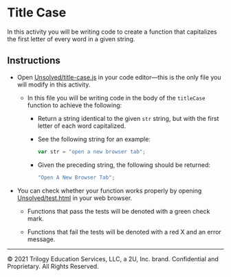 # Title Case

In this activity you will be writing code to create a function that capitalizes the first letter of every word in a given string.

## Instructions

* Open [Unsolved/title-case.js](Unsolved/title-case.js) in your code editor&mdash;this is the only file you will modify in this activity.

  * In this file you will be writing code in the body of the `titleCase` function to achieve the following:

    * Return a string identical to the given `str` string, but with the first letter of each word capitalized.

    * See the following string for an example:

      ```js
      var str = "open a new browser tab";
      ```

    * Given the preceding string, the following should be returned:

      ```js
      "Open A New Browser Tab";
      ```

* You can check whether your function works properly by opening [Unsolved/test.html](Unsolved/test.html) in your web browser.

  * Functions that pass the tests will be denoted with a green check mark.

  * Functions that fail the tests will be denoted with a red X and an error message.

- - -

© 2021 Trilogy Education Services, LLC, a 2U, Inc. brand. Confidential and Proprietary. All Rights Reserved.
